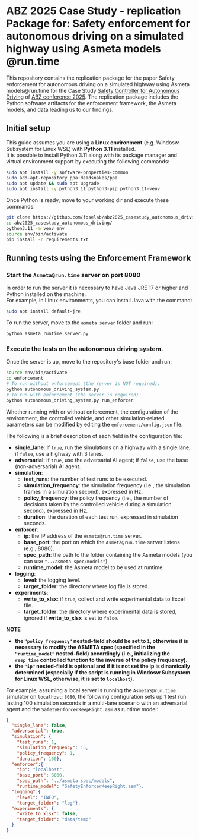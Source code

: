 # ABZ 2025 Case Study - replication Package for: Safety enforcement for autonomous driving on a simulated highway using Asmeta models&#8203;@run.time

This repository contains the replication package for the paper Safety enforcement for autonomous driving on a simulated highway using Asmeta models&#8203;@run.time for the Case Study [Safety Controller for Autonomous Driving](https://abz-conf.org/case-study/abz25/) of [ABZ conference 2025](https://abz-conf.org/2025/).
The replication package includes the Python software artifacts for the enforcement framework, the Asmeta models, and data leading us to our findings.

## Initial setup

This guide assumes you are using a **Linux environment** (e.g. Windosw Subsystem for Linux WSL) with **Python 3.11** installed. \
It is possible to install Python 3.11 along with its package manager and virtual environment support by executing the following commands:

```bash
sudo apt install -y software-properties-common
sudo add-apt-repository ppa:deadsnakes/ppa
sudo apt update && sudo apt upgrade
sudo apt install -y python3.11 python3-pip python3.11-venv
```

Once Python is ready, move to your working dir and execute these commands:

```bash
git clone https://github.com/foselab/abz2025_casestudy_autonomous_driving
cd abz2025_casestudy_autonomous_driving/
python3.11 -m venv env
source env/bin/activate
pip install -r requirements.txt
```

## Running tests using the Enforcement Framework

### Start the `Asmeta@run.time` server on port 8080
In order to run the server it is necessary to have Java JRE 17 or higher and Python installed on the machine. \
For example, in Linux environments, you can install Java with the command:
```bash
sudo apt install default-jre
```

To run the server, move to the `asmeta server` folder and run:

```bash
python asmeta_runtime_server.py
```

### Execute the tests on the autonomous driving system.
Once the server is up, move to the repository's base folder and run:

```bash
source env/bin/activate
cd enforcement
# To run without enforcement (the server is NOT required):
python autonomous_driving_system.py
# To run with enforcement (the server is required):
python autonomous_driving_system.py run_enforcer
```

Whether running with or without enforcement, the configuration of the environment, the controlled vehicle, and other simulation-related parameters can be modified by editing the `enforcement/config.json` file.

The following is a brief description of each field in the configuration file:
* **single_lane**: if `true`, run the simulations on a highway with a single lane; if `false`, use a highway with 3 lanes.
* **adversarial**: if `true`, use the adversarial AI agent; if `false`, use the base (non-adversarial) AI agent.
* **simulation**:
  * **test_runs**: the number of test runs to be executed.
  * **simulation_frequency**: the simulation frequency (i.e., the simulation frames in a simulation second), expressed in Hz.
  * **policy_frequency**: the policy frequency (i.e., the number of decisions taken by the controlled vehicle during a simulation second), expressed in Hz.
  * **duration**: the duration of each test run, expressed in simulation seconds.
* **enforcer**:
  * **ip**: the IP address of the `Asmeta@run.time` server.
  * **base_port**: the port on which the `Asmeta@run.time` server listens (e.g., 8080).
  * **spec_path**: the path to the folder containing the Asmeta models (you can use `"../asmeta spec/models"`).
  * **runtime_model**: the Asmeta model to be used at runtime.
* **logging**:
  * **level**: the logging level.
  * **target_folder**: the directory where log file is stored.
* **experiments**:
  * **write_to_xlsx**: if `true`, collect and write experimental data to Excel file.
  * **target_folder**: the directory where experimental data is stored, ignored if **write_to_xlsx** is set to `false`.

**NOTE**
* **the `"policy_frequency"` nested-field should be set to `1`, otherwise it is necessary to modify the ASMETA spec (specified in the `"runtime_model"` nested-field) accordingly (i.e., initializing the `resp_time` controlled function to the inverse of the policy frequency).**
* **the `"ip"` nested-field is optional and if it is not set the ip is dinamically determined (especially if the script is running in Windosw Subsystem for Linux WSL, otherwise, it is set to `localhost`).**

For example, assuming a local server is running the `AsmetaS@run.time` simulator on `localhost:8080`, the following configuration sets up 1 test run lasting 100 simulation seconds in a multi-lane scenario with an adversarial agent and the `SafetyEnforcerKeepRight.asm` as runtime model:

```json
{
  "single_lane": false,
  "adversarial": true,
  "simulation": {
    "test_runs": 1,
    "simulation_frequency": 15,
    "policy_frequency": 1,
    "duration": 100},
  "enforcer":{
    "ip": "localhost",
    "base_port": 8080,
    "spec_path": "../asmeta spec/models",
    "runtime_model": "SafetyEnforcerKeepRight.asm"},
  "logging":{
    "level": "INFO",
    "target_folder": "log"},
  "experiments": {
    "write_to_xlsx": false,
    "target_folder": "data/temp"
  }
}
```
